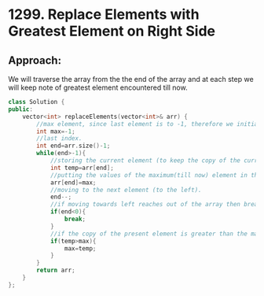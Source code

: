 # 1299. Replace Elements with Greatest Element on Right Side



## Approach:

We will traverse the array from the the end of the array and at each step we will keep note of greatest element encountered till now.

```c++
class Solution {
public:
    vector<int> replaceElements(vector<int>& arr) {
        //max element, since last element is to -1, therefore we initialised with -1.
        int max=-1;
        //last index.
        int end=arr.size()-1;
        while(end>-1){
            //storing the current element (to keep the copy of the current element so that we can use it to campare later).
            int temp=arr[end];
            //putting the values of the maximum(till now) element in the current position.
            arr[end]=max;
            //moving to the next element (to the left).
            end--;
            //if moving towards left reaches out of the array then break.
            if(end<0){
                break;
            }
            //if the copy of the present element is greater than the max element, then update the max element.
            if(temp>max){
                max=temp;
            }
        }
        return arr;
    }
};
```

